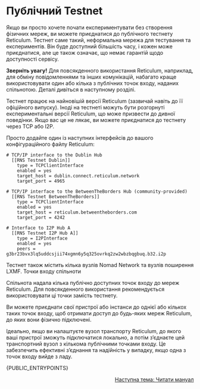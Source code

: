# Публічний Testnet
Якщо ви просто хочете почати експериментувати без створення фізичних мереж, ви можете приєднатися до публічного тестнету Reticulum. Тестнет саме такий, неформальна мережа для тестування та експериментів. Він буде доступний більшість часу, і кожен може приєднатися, але це також означає, що немає гарантій щодо доступності сервісу.

**Зверніть увагу!** Для повсякденного використання Reticulum, наприклад, для обміну повідомленнями та інших комунікацій, набагато краще використовувати один або кілька з публічних точок входу, наданих спільнотою. Деталі дивіться в наступному розділі.

Тестнет працює на найновішій версії Reticulum (зазвичай навіть до її офіційного випуску). Іноді на тестнеті можуть бути розгорнуті експериментальні версії Reticulum, що може призвести до дивної поведінки. Якщо вас це не лякає, ви можете приєднатися до тестнету через TCP або I2P.

Просто додайте один із наступних інтерфейсів до вашого конфігураційного файлу Reticulum:
```
# TCP/IP interface to the Dublin Hub
  [[RNS Testnet Dublin]]
    type = TCPClientInterface
    enabled = yes
    target_host = dublin.connect.reticulum.network
    target_port = 4965

# TCP/IP interface to the BetweenTheBorders Hub (community-provided)
  [[RNS Testnet BetweenTheBorders]]
    type = TCPClientInterface
    enabled = yes
    target_host = reticulum.betweentheborders.com
    target_port = 4242

# Interface to I2P Hub A
  [[RNS Testnet I2P Hub A]]
    type = I2PInterface
    enabled = yes
    peers = g3br23bvx3lq5uddcsjii74xgmn6y5q325ovrkq2zw2wbzbqgbuq.b32.i2p
```
Тестнет також містить кілька вузлів Nomad Network та вузлів поширення LXMF.
Точки входу спільноти

Спільнота надала кілька публічно доступних точок входу до мереж Reticulum. Для повсякденного використання рекомендується використовувати ці точки замість тестнету.

Ви можете приєднати свої пристрої або інстанси до однієї або кількох таких точок входу, щоб отримати доступ до будь-яких мереж Reticulum, до яких вони фізично підключені.

Ідеально, якщо ви налаштуєте вузол транспорту Reticulum, до якого ваші пристрої зможуть підключатися локально, а потім з’єднаєте цей транспортний вузол з кількома публічними точками входу. Це забезпечить ефективні з’єднання та надійність у випадку, якщо одна з точок входу вийде з ладу.

{PUBLIC_ENTRYPOINTS}
<p align="right"><a href="docs.html">Наступна тема: Читати мануал</a></p>